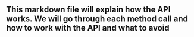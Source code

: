 ## This markdown file will explain how the API works. We will go through each method call and how to work with the API and what to avoid
